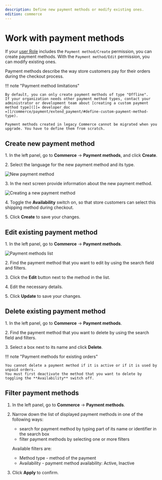 ```yaml
---
description: Define new payment methods or modify existing ones.
edition: commerce
---
```


# Work with payment methods

If your [user Role](work_with_permissions.md) includes the `Payment method/Create` permission, you can create payment methods. 
With the `Payment method/Edit` permission, you can modify existing ones.

Payment methods describe the way store customers pay for their orders during the checkout process.

!!! note "Payment method limitations"

    By default, you can only create payment methods of type "Offline".
    If your organization needs other payment method types, contact your administrator or development team about [creating a custom payment method type]([[= developer_doc =]]/commerce/payment/extend_payment/#define-custom-payment-method-type).
    
    Payment methods created in legacy Commerce cannot be migrated when you upgrade. You have to define them from scratch.

## Create new payment method 

1\. In the left panel, go to **Commerce** -> **Payment methods**, and click **Create**.

2\. Select the language for the new payment method and its type.

![New payment method](new_payment_method.png)

3\. In the next screen provide information about the new payment method.

![Creating a new payment method](create_new_payment_method.png)

4\. Toggle the **Availability** switch on, so that store customers can select this shipping method during checkout.

5\. Click **Create** to save your changes.

## Edit existing payment method

1\. In the left panel, go to **Commerce** -> **Payment methods**.

![Payment methods list](payment_methods_list.png)

2\. Find the payment method that you want to edit by using the search field and filters.

3\. Click the **Edit** button next to the method in the list.

4\. Edit the necessary details.

5\. Click **Update** to save your changes.

## Delete existing payment method

1\. In the left panel, go to **Commerce** -> **Payment methods**.

2\. Find the payment method that you want to delete by using the search field and filters.

3\. Select a box next to its name and click **Delete**.

!!! note "Payment methods for existing orders"

    You cannot delete a payment method if it is active or if it is used by unpaid orders. 
    You must first deactivate the method that you want to delete by toggling the **Availability** switch off.

## Filter payment methods

1. In the left panel, go to **Commerce** -> **Payment methods**.
2. Narrow down the list of displayed payment methods in one of the following ways:

    - search for payment method by typing part of its name or identifier in the search box
    - filter payment methods by selecting one or more filters

    Available filters are:

    - Method type - method of the payment
    - Availability - payment method availability: Active, Inactive

3. Click **Apply** to confirm.
